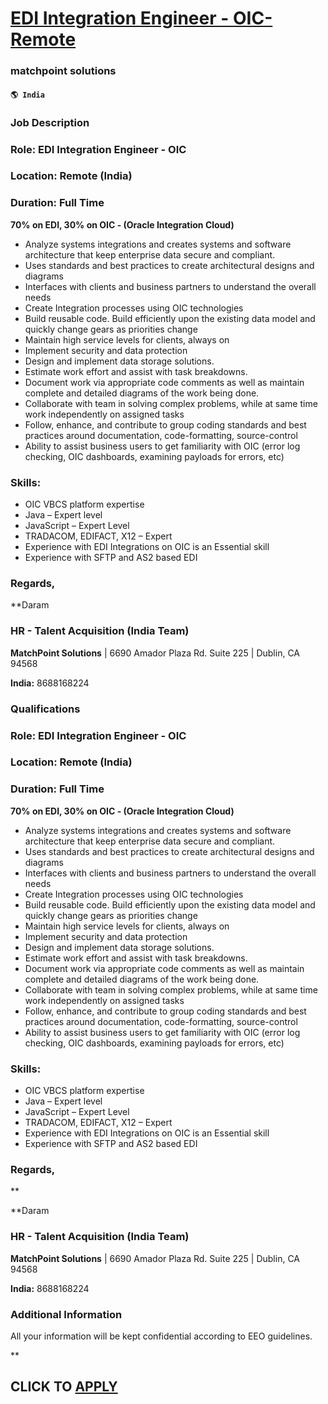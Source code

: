 # [EDI Integration Engineer - OIC- Remote](https://www.remotewlb.com/apply/edi-integration-engineer-oic-remote)  
### matchpoint solutions  
#### `🌎 India`  

### Job Description

### Role: EDI Integration Engineer - OIC

### Location: Remote (India)

### Duration: Full Time

 **70% on EDI, 30% on OIC - (Oracle Integration Cloud)**

  * Analyze systems integrations and creates systems and software architecture that keep enterprise data secure and compliant.
  * Uses standards and best practices to create architectural designs and diagrams
  * Interfaces with clients and business partners to understand the overall needs 
  * Create Integration processes using OIC technologies
  * Build reusable code. Build efficiently upon the existing data model and quickly change gears as priorities change
  * Maintain high service levels for clients, always on
  * Implement security and data protection
  * Design and implement data storage solutions.
  * Estimate work effort and assist with task breakdowns.
  * Document work via appropriate code comments as well as maintain complete and detailed diagrams of the work being done.
  * Collaborate with team in solving complex problems, while at same time work independently on assigned tasks
  * Follow, enhance, and contribute to group coding standards and best practices around documentation, code-formatting, source-control
  * Ability to assist business users to get familiarity with OIC (error log checking, OIC dashboards, examining payloads for errors, etc)

### Skills:

  * OIC VBCS platform expertise
  * Java – Expert level
  * JavaScript – Expert Level
  * TRADACOM, EDIFACT, X12 – Expert
  * Experience with EDI Integrations on OIC is an Essential skill
  * Experience with SFTP and AS2 based EDI

### Regards,

 **Daram

### HR - Talent Acquisition (India Team)

 **MatchPoint Solutions** | 6690 Amador Plaza Rd. Suite 225 | Dublin, CA 94568

 **India:** 8688168224

### Qualifications

### Role: EDI Integration Engineer - OIC

### Location: Remote (India)

### Duration: Full Time

 **70% on EDI, 30% on OIC - (Oracle Integration Cloud)**

  * Analyze systems integrations and creates systems and software architecture that keep enterprise data secure and compliant.
  * Uses standards and best practices to create architectural designs and diagrams
  * Interfaces with clients and business partners to understand the overall needs 
  * Create Integration processes using OIC technologies
  * Build reusable code. Build efficiently upon the existing data model and quickly change gears as priorities change
  * Maintain high service levels for clients, always on
  * Implement security and data protection
  * Design and implement data storage solutions.
  * Estimate work effort and assist with task breakdowns.
  * Document work via appropriate code comments as well as maintain complete and detailed diagrams of the work being done.
  * Collaborate with team in solving complex problems, while at same time work independently on assigned tasks
  * Follow, enhance, and contribute to group coding standards and best practices around documentation, code-formatting, source-control
  * Ability to assist business users to get familiarity with OIC (error log checking, OIC dashboards, examining payloads for errors, etc)

### Skills:

  * OIC VBCS platform expertise
  * Java – Expert level
  * JavaScript – Expert Level
  * TRADACOM, EDIFACT, X12 – Expert
  * Experience with EDI Integrations on OIC is an Essential skill
  * Experience with SFTP and AS2 based EDI

### Regards,

**

 **Daram

### HR - Talent Acquisition (India Team)

 **MatchPoint Solutions** | 6690 Amador Plaza Rd. Suite 225 | Dublin, CA 94568

 **India:** 8688168224

### Additional Information

All your information will be kept confidential according to EEO guidelines.

**

  
## CLICK TO [APPLY](https://www.remotewlb.com/apply/edi-integration-engineer-oic-remote)

